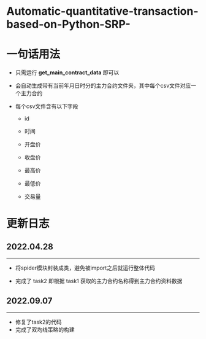 # Automatic-quantitative-transaction-based-on-Python-SRP-



# 一句话用法

- 只需运行 **get_main_contract_data** 即可以

- 会自动生成带有当前年月日时分的主力合约文件夹，其中每个csv文件对应一个主力合约

- 每个csv文件含有以下字段
  
  - id 
  
  - 时间 
  
  - 开盘价
  
  - 收盘价
  
  - 最高价
  
  - 最低价
  
  - 交易量



# 更新日志

## 2022.04.28

*****

- 将spider模块封装成类，避免被import之后就运行整体代码

- 完成了 task2 即根据 task1 获取的主力合约名称得到主力合约资料数据



## 2022.09.07

---

- 修复了task2的代码
- 完成了双均线策略的构建